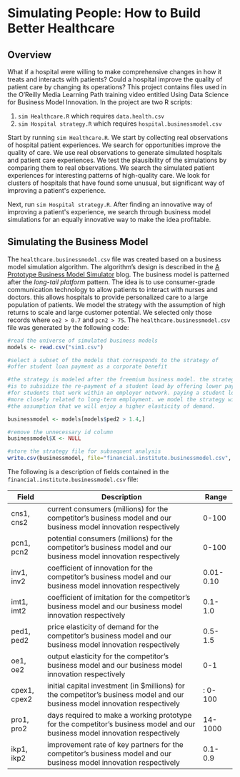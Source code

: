# Simulating People: How to Build Better Healthcare

## Overview
What if a hospital were willing to make comprehensive changes in how it treats and interacts with patients? Could a hospital improve the quality of patient care by changing its operations? This project contains files used in the O’Reilly Media Learning Path training video entitled Using Data Science for Business Model Innovation. In the project are two R scripts:

1. `sim Healthcare.R` which requires `data.health.csv`
2. `sim Hospital strategy.R` which requires `hospital.businessmodel.csv`

Start by running `sim Healthcare.R`. We start by collecting real observations of hospital patient experiences. We search for opportunities improve the quality of care. We use real observations to generate simulated hospitals and patient care experiences. We test the plausibility of the simulations by comparing them to real observations. We search the simulated patient experiences for interesting patterns of high-quality care. We look for clusters of hospitals that have found some unusual, but significant way of improving a patient's experience. 

Next, run `sim Hospital strategy.R`. After finding an innovative way of improving a patient's experience, we search through business model simulations for an equally innovative way to make the idea profitable.

## Simulating the Business Model

The `healthcare.businessmodel.csv` file was created based on a business model simulation algorithm. The algorithm’s design is described in the [A Prototype Business Model Simulator](https://blogs.csc.com/2015/04/29/a-prototype-business-model-simulator/) blog. The business model is patterned after the *long-tail platform* pattern. The idea is to use consumer-grade communication technology to allow patients to interact with nurses and doctors. this allows hospitals to provide personalized care to a large population of patients. We model the strategy with the assumption of high returns to scale and large customer potential. We selected only those records where `oe2 > 0.7` and `pcn2 > 75`. The `healthcare.businessmodel.csv` file was generated by the following code:

```R
#read the universe of simulated business models
models <- read.csv("sim1.csv")

#select a subset of the models that corresponds to the strategy of
#offer student loan payment as a corporate benefit

#the strategy is modeled after the freemium business model. the strategy
#is to subsidize the re-payment of a student load by offering lower payments
#for students that work within an employer network. paying a student loan becomes
#more closely related to long-term employment. we model the strategy with
#the assumption that we will enjoy a higher elasticity of demand.

businessmodel <- models[models$ped2 > 1.4,]

#remove the unnecessary id column
businessmodel$X <- NULL

#store the strategy file for subsequent analysis
write.csv(businessmodel, file="financial.institute.businessmodel.csv", row.names=FALSE)
```

The following is a description of fields contained in the `financial.institute.businessmodel.csv` file:

Field | Description | Range
--- | --- | ---
cns1, cns2 | current consumers (millions) for the competitor’s business model and our business model innovation respectively | 0-100
pcn1, pcn2 | potential consumers (millions) for the competitor’s business model and our business model innovation respectively | 0-100
inv1, inv2 | coefficient of innovation for the competitor’s business model and our business model innovation respectively | 0.01-0.10
imt1, imt2 | coefficient of imitation for the competitor’s business model and our business model innovation respectively | 0.1-1.0
ped1, ped2 | price elasticity of demand for the competitor’s business model and our business model innovation respectively | 0.5-1.5
oe1, oe2 | output elasticity for the competitor’s business model and our business model innovation respectively | 0-1
cpex1, cpex2 | initial capital investment (in $millions) for the competitor’s business model and our business model innovation respectively |: 0-100
pro1, pro2 | days required to make a working prototype for the competitor’s business model and our business model innovation respectively | 14-1000
ikp1, ikp2 | improvement rate of key partners for the competitor’s business model and our business model innovation respectively | 0.1-0.9
